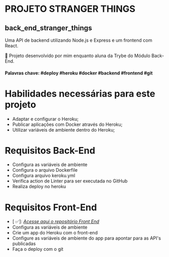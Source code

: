 # PROJETO STRANGER THINGS
## back_end_stranger_things
Uma API de backend utilizando Node.js e Express e um frontend com React.

:rocket: Projeto desenvolvido por mim enquanto aluna da Trybe do Módulo Back-End.
#### Palavras chave: #deploy #heroku #docker #backend #frontend #git

# Habilidades necessárias para este projeto
- Adaptar e configurar o Heroku;
- Publicar aplicações com Docker através do Heroku;
- Utilizar variáveis de ambiente dentro do Heroku;

# Requisitos Back-End
- Configura as variáveis de ambiente
- Configura o arquivo Dockerfile
- Configura arquivo keroku.yml
- Verifica action de Linter para ser executada no GitHub
- Realiza deploy no heroku

# Requisitos Front-End
- [  :white_check_mark:]: _[Acesse aqui o repositório Front End](https://github)_
- Configura as variáveis de ambiente
- Crie um app do Heroku com o front-end
- Configure as variáveis de ambiente do app para apontar para as API's publicadas
- Faça o deploy com o git
